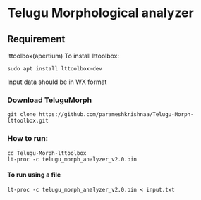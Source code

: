 # Telugu Morphological analyzer 


## Requirement
lttoolbox(apertium)
To install lttoolbox:
````
sudo apt install lttoolbox-dev
````

Input data should be in WX format

### Download TeluguMorph

````
git clone https://github.com/parameshkrishnaa/Telugu-Morph-lttoolbox.git
````

### How to run:
````
cd Telugu-Morph-lttoolbox
lt-proc -c telugu_morph_analyzer_v2.0.bin 
````

#### To run using a file 
````
lt-proc -c telugu_morph_analyzer_v2.0.bin < input.txt
````
